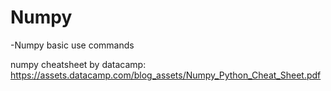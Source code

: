 # Numpy

-Numpy basic use commands

numpy cheatsheet by datacamp: https://assets.datacamp.com/blog_assets/Numpy_Python_Cheat_Sheet.pdf
